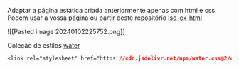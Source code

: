 Adaptar a página estática criada anteriormente apenas com html e css.
Podem usar a vossa página ou partir deste repositório [lsd-ex-html](https://github.com/Ardozia/lsd-ex-html/tree/html-final)

![[Pasted image 20240102225752.png]]


Coleção de estilos [water](https://watercss.kognise.dev/#installation)
```css 
<link rel="stylesheet" href="https://cdn.jsdelivr.net/npm/water.css@2/out/water.css">
```
